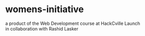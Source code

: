 # womens-initiative
a product of the Web Development course at HackCville Launch
<br>in collaboration with Rashid Lasker
